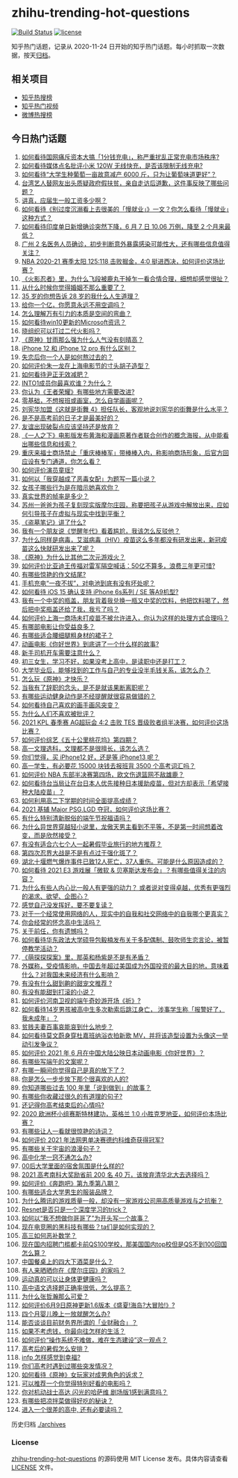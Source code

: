 # zhihu-trending-hot-questions

[![Build Status](https://github.com/justjavac/zhihu-trending-hot-questions/workflows/ci/badge.svg?branch=master)](https://github.com/justjavac/zhihu-trending-hot-questions/actions)
[![license](https://img.shields.io/github/license/justjavac/zhihu-trending-hot-questions)](https://github.com/justjavac/zhihu-trending-hot-questions/blob/master/LICENSE)

知乎热门话题，记录从 2020-11-24 日开始的知乎热门话题。每小时抓取一次数据，按天[归档](./archives)。

## 相关项目

- [知乎热搜榜](https://github.com/justjavac/zhihu-trending-top-search)
- [知乎热门视频](https://github.com/justjavac/zhihu-trending-hot-video)
- [微博热搜榜](https://github.com/justjavac/weibo-trending-hot-search)

## 今日热门话题

<!-- BEGIN -->
<!-- 最后更新时间 Mon Jun 14 2021 18:01:44 GMT+0800 (China Standard Time) -->

1. [如何看待国网痛斥资本大搞「1分钱充电」，称严重扰乱正常充电市场秩序?](https://www.zhihu.com/question/464766118)
2. [如何看待媒体点名批评小米 120W 无线快充，是否该限制无线充电?](https://www.zhihu.com/question/464750035)
3. [如何看待“大学生种葡萄一亩故意减产 6000
   斤，只为让葡萄味道更好”？](https://www.zhihu.com/question/464455061)
4. [台湾艺人替网友出头质疑政府假扶贫，亲自走访后道歉，这件事反映了哪些问题？](https://www.zhihu.com/question/464604915)
5. [讲真，应届生一般工资多少啊？](https://www.zhihu.com/question/58570383)
6. [如何看待《别过度沉溺看上去很美的「慢就业」》一文？你怎么看待「慢就业」这种方式？](https://www.zhihu.com/question/464448399)
7. [如何看待印度单日新增确诊突然下降，6 月 7 日 10.06 万例，降至 2
   个月来最低？](https://www.zhihu.com/question/464053148)
8. [广州 2
   名医务人员确诊，初步判断意外暴露感染可能性大，还有哪些信息值得关注？](https://www.zhihu.com/question/464902327)
9. [NBA 2020-21 赛季太阳 125:118 击败掘金，4:0
   挺进西决，如何评价这场比赛？](https://www.zhihu.com/question/464894466)
10. [《火影忍者》里，为什么飞段被鹿丸干掉乍一看合情合理，细想却感觉很扯？](https://www.zhihu.com/question/459621987)
11. [从什么时候你觉得婚姻不那么重要了？](https://www.zhihu.com/question/454383382)
12. [35 岁的你想告诉 28 岁的我什么人生道理？](https://www.zhihu.com/question/345832687)
13. [给你一个亿，你愿意永远不用空调吗？](https://www.zhihu.com/question/461752259)
14. [怎么理解万有引力的本质是空间的弯曲？](https://www.zhihu.com/question/330796123)
15. [如何看待win10更新的Microsoft资讯？](https://www.zhihu.com/question/464120290)
16. [晓组织可以打过二代火影吗？](https://www.zhihu.com/question/462986796)
17. [《原神》甘雨那么强为什么人气没有刻晴高？](https://www.zhihu.com/question/464391717)
18. [iPhone 12 和 iPhone 12 pro 有什么区别？](https://www.zhihu.com/question/425539076)
19. [失恋后你一个人是如何熬过去的？](https://www.zhihu.com/question/337271526)
20. [如何评价朱一龙在上海电影节的寸头胡子造型？](https://www.zhihu.com/question/464613394)
21. [如何看待尹正无效减肥？](https://www.zhihu.com/question/464743137)
22. [INTO1成员你最喜欢谁？为什么？](https://www.zhihu.com/question/459155590)
23. [你认为《王者荣耀》有哪些地方需要改进?](https://www.zhihu.com/question/458625117)
24. [零基础，不想报班或画室，怎么自学画画呢？](https://www.zhihu.com/question/22053236)
25. [刘宪华加盟《这就是街舞
    4》担任队长，客观地说刘宪华的街舞是什么水平？](https://www.zhihu.com/question/464486529)
26. [是不是高考前的日子才是最美好的？](https://www.zhihu.com/question/463570391)
27. [友谊出现破裂点应该坚持还是放弃？](https://www.zhihu.com/question/462488888)
28. [《一人之下》电影版发布黄海和漫画原著作者联合创作的概念海报，从中能看出哪些信息和线索？](https://www.zhihu.com/question/464799145)
29. [重庆来福士商场禁止「重庆棒棒军」带棒棒入内，称影响商场形象，后官方回应设有专门通道，你怎么看？](https://www.zhihu.com/question/464277644)
30. [如何评价演员童瑶?](https://www.zhihu.com/question/374564039)
31. [如何以「我穿越成了恶毒女配」为题写一篇小说？](https://www.zhihu.com/question/434090318)
32. [女孩子哪些行为是在暗示她喜欢你？](https://www.zhihu.com/question/457449556)
33. [真实世界的帧率是多少？](https://www.zhihu.com/question/463432278)
34. [苏州一爸爸为孩子复刻现实版摩尔庄园，称要把孩子从游戏中解放出来，应如何引导孩子在虚拟与现实中找到平衡？](https://www.zhihu.com/question/464491170)
35. [《盗墓笔记》讲了什么?](https://www.zhihu.com/question/32090742)
36. [我有一个朋友说《觉醒年代》看着尴尬，我该怎么反驳他？](https://www.zhihu.com/question/451585351)
37. [为什么同样是病毒，艾滋病毒（HIV）疫苗这么多年都没有研发出来，新冠疫苗这么快就研发出来了呢？](https://www.zhihu.com/question/464293186)
38. [《原神》为什么比其他二次元游戏火？](https://www.zhihu.com/question/463779591)
39. [如何评价比亚迪王传福对雷军隔空喊话：50亿不算多，浪费三年更可惜?](https://www.zhihu.com/question/464298292)
40. [有哪些惊艳的作文结尾?](https://www.zhihu.com/question/369181074)
41. [手机充电“一夜不拔”，对电池到底有没有坏处呢？](https://www.zhihu.com/question/351666337)
42. [如何看待 iOS 15 确认支持 iPhone 6s系列 / SE
    等A9机型?](https://www.zhihu.com/question/463795738)
43. [我有一个中奖的瓶盖，朋友背着我兑换一瓶又中奖的饮料，他把饮料喝了，然后把中奖瓶盖还给了我，我亏了吗？](https://www.zhihu.com/question/459981000)
44. [如何评价上海一商场未打疫苗不被允许进入，你认为这样的处理方式合理吗？](https://www.zhihu.com/question/463818396)
45. [有哪部电影让你受益良多？](https://www.zhihu.com/question/303835412)
46. [有哪些适合腰细腿粗身材的裙子？](https://www.zhihu.com/question/451854465)
47. [动画电影《你好世界》到底讲了一个什么样的故事?](https://www.zhihu.com/question/464262833)
48. [新手司机开车需要注意什么？](https://www.zhihu.com/question/418373990)
49. [初三女生，学习不好，如果没考上高中，是读职中还是打工？](https://www.zhihu.com/question/458989163)
50. [大学毕业后，能够找到的工作与自己的专业没半毛钱关系，该怎么办？](https://www.zhihu.com/question/453483009)
51. [怎么玩《原神》才快乐？](https://www.zhihu.com/question/458800508)
52. [当我有了辞职的念头，是不是就该果断离职呢？](https://www.zhihu.com/question/399873490)
53. [有哪些运动健身动作是不经提醒就很容易做错的？](https://www.zhihu.com/question/270921440)
54. [如何看待自己喜欢的画手画风突变？](https://www.zhihu.com/question/307511431)
55. [为什么人们不喜欢被批评？](https://www.zhihu.com/question/22987136)
56. [2021 KPL 春季赛 AG超玩会 4:2 击败 TES
    晋级败者组半决赛，如何评价这场比赛？](https://www.zhihu.com/question/464861706)
57. [如何评价综艺《五十公里桃花坞》第四期？](https://www.zhihu.com/question/464676192)
58. [高一文理选科，文理都不是很擅长，该怎么选？](https://www.zhihu.com/question/463506260)
59. [你们觉得，买 iPhone12 好，还是等 iPhone13
    呢？](https://www.zhihu.com/question/426253380)
60. [高一学生，有必要花 15000 块钱去报班背 3500
    个高考词汇吗？](https://www.zhihu.com/question/460422473)
61. [如何评价 NBA 东部半决赛第四场，欧文伤退篮网不敌雄鹿？](https://www.zhihu.com/question/464891369)
62. [如何看待台当局让在台日本人优先接种日本援助疫苗，但对方却表示「希望接种大陆疫苗」？](https://www.zhihu.com/question/464492676)
63. [如何利用高二下学期的时间全面提高成绩？](https://www.zhihu.com/question/313416625)
64. [2021 基辅 Major PSG.LGD
    夺冠，如何评价这场比赛？](https://www.zhihu.com/question/464892135)
65. [有什么特别清新脱俗的端午节祝福语吗？](https://www.zhihu.com/question/281359595)
66. [为什么异世界穿越轻小说里，龙傲天男主看到不平等，不是第一时间想着改变，而是欣然接受？](https://www.zhihu.com/question/464353705)
67. [有没有适合六七个人一起暑假毕业旅行的地方推荐？](https://www.zhihu.com/question/460217937)
68. [第四次忍界大战是不是有点过于强化斑了？](https://www.zhihu.com/question/463167494)
69. [湖北十堰燃气爆炸事件已致12人死亡，37人重伤。可能是什么原因造成的？](https://www.zhihu.com/question/464751425)
70. [如何看待 2021 E3 游戏展「微软 &
    贝塞斯达发布会」？有哪些值得关注的内容？](https://www.zhihu.com/question/464870968)
71. [为什么有些人内心比一般人有更强的动力？
    或者说对变得卓越，优秀有更强烈的渴求、欲望、企图心？](https://www.zhihu.com/question/19670723)
72. [感觉自己没发挥好，要不要复读？](https://www.zhihu.com/question/464121867)
73. [对于一个经常使用网络的人，现实中的自我和社交网络中的自我哪个更真实？](https://www.zhihu.com/question/22669483)
74. [你会经常的怀念高中生活吗？](https://www.zhihu.com/question/430748904)
75. [关于前任，你有遗憾吗？](https://www.zhihu.com/question/458229866)
76. [如何看待华东政法大学硕导包毅楠发布关于多配偶制、鼓吹师生恋言论，被暂停教学活动？](https://www.zhihu.com/question/463918672)
77. [《萌探探探案》里，那英和杨紫是不是有矛盾？](https://www.zhihu.com/question/464554526)
78. [外媒称，受疫情影响，中国去年超过美国成为外国投资的最大目的地，意味着什么？对我国未来经济有什么影响？](https://www.zhihu.com/question/457880259)
79. [有没有什么甜到齁的甜宠文推荐 ?](https://www.zhihu.com/question/362988648)
80. [有没有能甜到打滚的小说？](https://www.zhihu.com/question/440275476)
81. [如何评价河南卫视的端午奇妙游开场《祈》?](https://www.zhihu.com/question/464708590)
82. [如何看待14岁男孩被高中生多次勒索后跳江身亡，
    涉事学生称「报警好了，我未成年」？](https://www.zhihu.com/question/464277122)
83. [贫贱夫妻百事哀能哀到什么地步？](https://www.zhihu.com/question/363473759)
84. [如何看待莫文蔚身穿杜嘉班纳浴衣拍新歌
    MV，并将该造型设置为头像这一举动引发争议？](https://www.zhihu.com/question/464608586)
85. [如何评价 2021 年 6
    月在中国大陆公映日本动画电影《你好世界》？](https://www.zhihu.com/question/462217412)
86. [有哪些写端午的文案呢？](https://www.zhihu.com/question/464227774)
87. [有哪一瞬间你觉得自己是真的放下了？](https://www.zhihu.com/question/462689698)
88. [你是怎么一步步放下那个很喜欢的人的?](https://www.zhihu.com/question/462214825)
89. [你知道哪些过去 100 年里「说到做到」的故事？](https://www.zhihu.com/question/464242642)
90. [有哪些你收藏过很久的有道理的句子?](https://www.zhihu.com/question/458504321)
91. [还记得你高考结束后的心情吗?](https://www.zhihu.com/question/464556915)
92. [2020 欧洲杯小组赛斯特林建功，英格兰 1:0
    小胜克罗地亚，如何评价本场比赛？](https://www.zhihu.com/question/464785707)
93. [有哪些让人一看就很惊艳的诗词？](https://www.zhihu.com/question/458249179)
94. [如何评价 2021 年法网男单决赛德约科维奇获得冠军?](https://www.zhihu.com/question/464882084)
95. [有哪些关于宇宙的浪漫句子？](https://www.zhihu.com/question/441262929)
96. [高中化学一窍不通怎么办?](https://www.zhihu.com/question/352785195)
97. [00后大学里面的宿舍氛围是什么样的?](https://www.zhihu.com/question/464374285)
98. [2021 高考南科大奖励省前 200 名 40
    万，该放弃清华北大去选择吗？](https://www.zhihu.com/question/464200988)
99. [如何评价《奔跑吧》第九季第八期？](https://www.zhihu.com/question/464526784)
100. [有哪些适合大学男生的服装品牌？](https://www.zhihu.com/question/282681681)
101. [为什么腾讯的游戏质量一般，却没有一家游戏公司用高质量游戏与之抗衡？](https://www.zhihu.com/question/437231835)
102. [Resnet是否只是一个深度学习的trick？](https://www.zhihu.com/question/459892388)
103. [如何以“我不想做你哥哥了”为开头写一个故事？](https://www.zhihu.com/question/450075897)
104. [现在电竞圈的黑科技有哪些？ta们是如何实现的？](https://www.zhihu.com/question/464083941)
105. [高三如何恶补数学？](https://www.zhihu.com/question/27285776)
106. [现在国内招聘门槛都卡前QS100学校，那美国国内top校但是QS不到100回国怎么算？](https://www.zhihu.com/question/463057342)
107. [中国餐桌上的四大下酒菜是什么？](https://www.zhihu.com/question/462205949)
108. [有人来晒晒你在《摩尔庄园》的家吗？](https://www.zhihu.com/question/463512086)
109. [运动真的可以让身体更健康吗？](https://www.zhihu.com/question/453841541)
110. [高中语文选择题正确率很低，怎么提高？](https://www.zhihu.com/question/268757871)
111. [为什么张哲瀚那么可爱？](https://www.zhihu.com/question/457147181)
112. [如何评价6月9日原神更新1.6版本《盛夏!海岛?大冒险!》?](https://www.zhihu.com/question/464000878)
113. [四个月婴儿晚上一放就醒怎么办?](https://www.zhihu.com/question/434473712)
114. [能否谈谈目前财务界所谓的「业财融合」？](https://www.zhihu.com/question/276174221)
115. [如果不考虑钱，你最向往怎样的生活？](https://www.zhihu.com/question/463878603)
116. [如何评价“操作系统不难做，难在生态建设”这一观点？](https://www.zhihu.com/question/464418369)
117. [高考后的暑假怎么安排？](https://www.zhihu.com/question/398637488)
118. [infp 怎样感觉到幸福?](https://www.zhihu.com/question/462853839)
119. [你们高考时遇到过哪些突发情况？](https://www.zhihu.com/question/284637836)
120. [如何看待《原神》女玩家对成男角色的诉求？](https://www.zhihu.com/question/464253913)
121. [可以推荐一个你觉得特别好看的电影吗？](https://www.zhihu.com/question/460500917)
122. [你对机动战士高达 闪光的哈萨维 剧场版1感到满意吗？](https://www.zhihu.com/question/464485964)
123. [有哪些把凉拌菜做得好吃的秘诀？](https://www.zhihu.com/question/327948969)
124. [进入一个很差的高中, 还有必要读吗？](https://www.zhihu.com/question/463427251)

<!-- END -->

历史归档 [./archives](./archives)

### License

[zhihu-trending-hot-questions](https://github.com/justjavac/zhihu-trending-hot-questions)
的源码使用 MIT License 发布。具体内容请查看 [LICENSE](./LICENSE) 文件。
